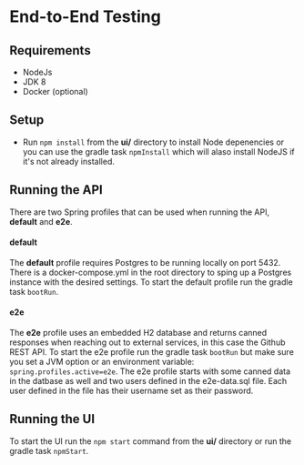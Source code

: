# End-to-End Testing

## Requirements
- NodeJs
- JDK 8
- Docker (optional)

## Setup
- Run `npm install` from the **ui/** directory to install Node depenencies 
or you can use the gradle task `npmInstall` which will alaso install NodeJS if it's not already installed.

## Running the API
There are two Spring profiles that can be used when running the API, **default** and **e2e**.

#### default
The **default** profile requires Postgres to be running locally on port 5432. There is a docker-compose.yml
in the root directory to sping up a Postgres instance with the desired settings. To start the default
profile run the gradle task `bootRun`.

#### e2e
The **e2e** profile uses an embedded H2 database and returns canned responses when reaching out to external
services, in this case the Github REST API. To start the e2e profile run the gradle task `bootRun` but make
sure you set a JVM option or an environment variable: `spring.profiles.active=e2e`. The e2e profile starts
with some canned data in the datbase as well and two users defined in the e2e-data.sql file. Each user defined
in the file has their username set as their password.

## Running the UI
To start the UI run the `npm start` command from the **ui/** directory or run the gradle task `npmStart`.
